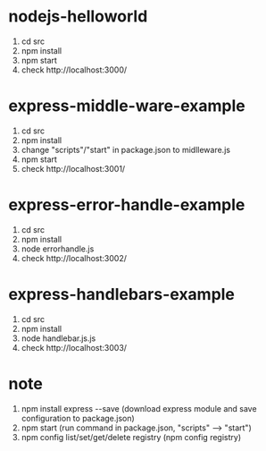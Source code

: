 # nodejs-helloworld
1. cd src
2. npm install
3. npm start
4. check http://localhost:3000/

# express-middle-ware-example
1. cd src
2. npm install
3. change "scripts"/"start" in package.json to midlleware.js
4. npm start
5. check http://localhost:3001/

# express-error-handle-example
1. cd src
2. npm install
3. node errorhandle.js
4. check http://localhost:3002/

# express-handlebars-example
1. cd src
2. npm install
3. node handlebar.js.js
4. check http://localhost:3003/


# note
1. npm install express --save (download express module and save configuration to package.json)
2. npm start (run command in package.json, "scripts" --> "start")
3. npm config list/set/get/delete registry (npm config registry)

